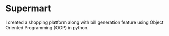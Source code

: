 # Supermart
I created a shopping platform along with bill generation feature using Object Oriented Programming (OOP) in python.
